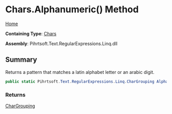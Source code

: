# Chars\.Alphanumeric\(\) Method

[Home](../../../../../../README.md)

**Containing Type**: [Chars](../README.md)

**Assembly**: Pihrtsoft\.Text\.RegularExpressions\.Linq\.dll

## Summary

Returns a pattern that matches a latin alphabet letter or an arabic digit\.

```csharp
public static Pihrtsoft.Text.RegularExpressions.Linq.CharGrouping Alphanumeric()
```

### Returns

[CharGrouping](../../CharGrouping/README.md)

